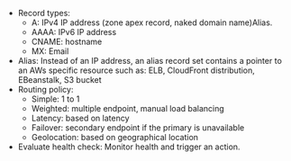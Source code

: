 - Record types:
  - A: IPv4 IP address (zone apex record, naked domain name)Alias.
  - AAAA: IPv6 IP address
  - CNAME: hostname
  - MX: Email
- Alias: Instead of an IP address, an alias record set contains a pointer to an AWs specific resource such as: ELB, CloudFront distribution, EBeanstalk, S3 bucket
- Routing policy: 
  - Simple: 1 to 1
  - Weighted: multiple endpoint, manual load balancing
  - Latency: based on latency
  - Failover: secondary endpoint if the primary is unavailable
  - Geolocation: based on geographical location
- Evaluate health check: Monitor health and trigger an action.
